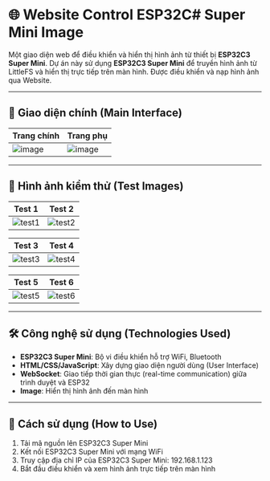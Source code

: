 # 🌐 Website Control ESP32C# Super Mini Image

Một giao diện web để điều khiển và hiển thị hình ảnh từ thiết bị **ESP32C3 Super Mini**. Dự án này sử dụng **ESP32C3 Super Mini** để truyền hình ảnh từ LittleFS và hiển thị trực tiếp trên màn hình. Được điều khiển và nạp hình ảnh qua Website.

---

## 📸 Giao diện chính (Main Interface)

| Trang chính                                                                               | Trang phụ                                                                                 |
| ----------------------------------------------------------------------------------------- | ----------------------------------------------------------------------------------------- |
| ![image](https://github.com/user-attachments/assets/23d3ac28-aca4-45dd-bb27-581905e982b8) | ![image](https://github.com/user-attachments/assets/731236bd-e9f3-4fa1-ae8d-6abbfa5d033c) |

---

## 🧪 Hình ảnh kiểm thử (Test Images)

| Test 1                                                                                    | Test 2                                                                                    |
| ----------------------------------------------------------------------------------------- | ----------------------------------------------------------------------------------------- |
| ![test1](https://github.com/user-attachments/assets/357187f5-8d92-421d-9eb3-97c0b8b2951a) | ![test2](https://github.com/user-attachments/assets/1a47f807-5d68-42e7-bbc8-54c2eb927cc0) |

| Test 3                                                                                    | Test 4                                                                                    |
| ----------------------------------------------------------------------------------------- | ----------------------------------------------------------------------------------------- |
| ![test3](https://github.com/user-attachments/assets/58393b46-4603-40a9-92ea-0790079bdee6) | ![test4](https://github.com/user-attachments/assets/052c532e-8a57-40c7-bfb1-640b897eb9f0) |

| Test 5                                                                                    | Test 6                                                                                    |
| ----------------------------------------------------------------------------------------- | ----------------------------------------------------------------------------------------- |
| ![test5](https://github.com/user-attachments/assets/81c16fbe-5710-4a07-8ff5-1642e0968df7) | ![test6](https://github.com/user-attachments/assets/c9603e4a-fb68-408d-9703-9f8c0d6cef48) |

---

## 🛠 Công nghệ sử dụng (Technologies Used)

* **ESP32C3 Super Mini**: Bộ vi điều khiển hỗ trợ WiFi, Bluetooth
* **HTML/CSS/JavaScript**: Xây dựng giao diện người dùng (User Interface)
* **WebSocket**: Giao tiếp thời gian thực (real-time communication) giữa trình duyệt và ESP32
* **Image**: Hiển thị hình ảnh đến màn hình

---

## 📂 Cách sử dụng (How to Use)

1. Tải mã nguồn lên ESP32C3 Super Mini
2. Kết nối ESP32C3 Super Mini với mạng WiFi
3. Truy cập địa chỉ IP của ESP32C3 Super Mini: 192.168.1.123
4. Bắt đầu điều khiển và xem hình ảnh trực tiếp trên màn hình
